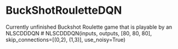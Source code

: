 # BuckShotRouletteDQN
Currently unfinished Buckshot Roulette game that is playable by an NLSCDDDQN #
NLSCDDDQN(inputs, outputs, [80, 80, 80], skip_connections=[(0,2), (1,3)], use_noisy=True)
